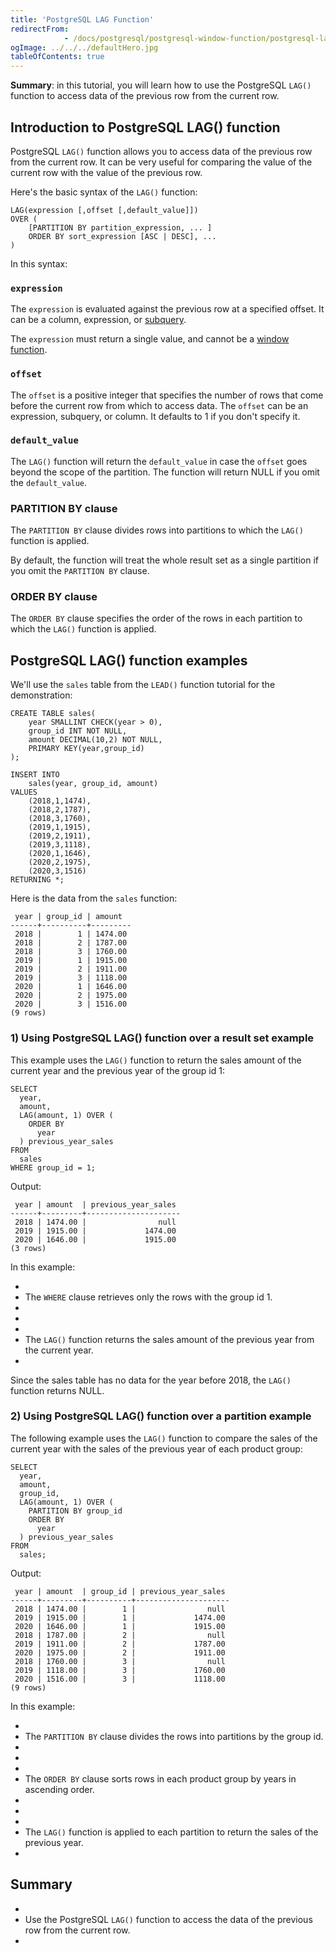 ```yaml
---
title: 'PostgreSQL LAG Function'
redirectFrom: 
            - /docs/postgresql/postgresql-window-function/postgresql-lag-function/
ogImage: ../../../defaultHero.jpg
tableOfContents: true
---
```



**Summary**: in this tutorial, you will learn how to use the PostgreSQL `LAG()` function to access data of the previous row from the current row.





## Introduction to PostgreSQL LAG() function





PostgreSQL `LAG()` function allows you to access data of the previous row from the current row. It can be very useful for comparing the value of the current row with the value of the previous row.





Here's the basic syntax of the `LAG()` function:





```
LAG(expression [,offset [,default_value]])
OVER (
    [PARTITION BY partition_expression, ... ]
    ORDER BY sort_expression [ASC | DESC], ...
)
```





In this syntax:





### `expression`





The `expression` is evaluated against the previous row at a specified offset. It can be a column, expression, or [subquery](/docs/postgresql/postgresql-subquery).





The `expression` must return a single value, and cannot be a [window function](https://www.postgresqltutorial.com/postgresql-window-function/).





### `offset`





The `offset` is a positive integer that specifies the number of rows that come before the current row from which to access data. The `offset` can be an expression, subquery, or column. It defaults to 1 if you don't specify it.





### `default_value`





The `LAG()` function will return the `default_value` in case the `offset` goes beyond the scope of the partition. The function will return NULL if you omit the `default_value`.





### PARTITION BY clause





The `PARTITION BY` clause divides rows into partitions to which the `LAG()` function is applied.





By default, the function will treat the whole result set as a single partition if you omit the `PARTITION BY` clause.





### ORDER BY clause





The `ORDER BY` clause specifies the order of the rows in each partition to which the `LAG()` function is applied.





## PostgreSQL LAG() function examples





We'll use the `sales` table from the `LEAD()` function tutorial for the demonstration:





```
CREATE TABLE sales(
	year SMALLINT CHECK(year > 0),
	group_id INT NOT NULL,
	amount DECIMAL(10,2) NOT NULL,
	PRIMARY KEY(year,group_id)
);

INSERT INTO
	sales(year, group_id, amount)
VALUES
	(2018,1,1474),
	(2018,2,1787),
	(2018,3,1760),
	(2019,1,1915),
	(2019,2,1911),
	(2019,3,1118),
	(2020,1,1646),
	(2020,2,1975),
	(2020,3,1516)
RETURNING *;
```





Here is the data from the `sales` function:





```
 year | group_id | amount
------+----------+---------
 2018 |        1 | 1474.00
 2018 |        2 | 1787.00
 2018 |        3 | 1760.00
 2019 |        1 | 1915.00
 2019 |        2 | 1911.00
 2019 |        3 | 1118.00
 2020 |        1 | 1646.00
 2020 |        2 | 1975.00
 2020 |        3 | 1516.00
(9 rows)
```





### 1) Using PostgreSQL LAG() function over a result set example





This example uses the `LAG()` function to return the sales amount of the current year and the previous year of the group id 1:





```
SELECT
  year,
  amount,
  LAG(amount, 1) OVER (
    ORDER BY
      year
  ) previous_year_sales
FROM
  sales
WHERE group_id = 1;
```





Output:





```
 year | amount  | previous_year_sales
------+---------+---------------------
 2018 | 1474.00 |                null
 2019 | 1915.00 |             1474.00
 2020 | 1646.00 |             1915.00
(3 rows)
```





In this example:





- 
- The `WHERE` clause retrieves only the rows with the group id 1.
- 
-
- 
- The `LAG()` function returns the sales amount of the previous year from the current year.
- 





Since the sales table has no data for the year before 2018, the `LAG()` function returns NULL.





### 2) Using PostgreSQL LAG() function over a partition example





The following example uses the `LAG()` function to compare the sales of the current year with the sales of the previous year of each product group:





```
SELECT
  year,
  amount,
  group_id,
  LAG(amount, 1) OVER (
    PARTITION BY group_id
    ORDER BY
      year
  ) previous_year_sales
FROM
  sales;
```





Output:





```
 year | amount  | group_id | previous_year_sales
------+---------+----------+---------------------
 2018 | 1474.00 |        1 |                null
 2019 | 1915.00 |        1 |             1474.00
 2020 | 1646.00 |        1 |             1915.00
 2018 | 1787.00 |        2 |                null
 2019 | 1911.00 |        2 |             1787.00
 2020 | 1975.00 |        2 |             1911.00
 2018 | 1760.00 |        3 |                null
 2019 | 1118.00 |        3 |             1760.00
 2020 | 1516.00 |        3 |             1118.00
(9 rows)
```





In this example:





- 
- The `PARTITION BY` clause divides the rows into partitions by the group id.
- 
-
- 
- The `ORDER BY` clause sorts rows in each product group by years in ascending order.
- 
-
- 
- The `LAG()` function is applied to each partition to return the sales of the previous year.
- 





## Summary





- 
- Use the PostgreSQL `LAG()` function to access the data of the previous row from the current row.
- 


